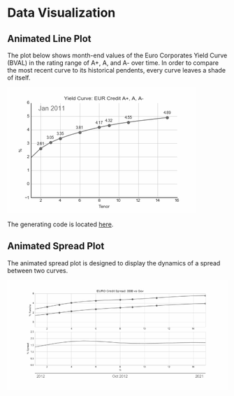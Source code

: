# Data Visualization

## Animated Line Plot

The plot below shows month-end values of the Euro Corporates Yield Curve (BVAL) in the rating range of A+, A, and A- over time. In order to compare the most recent curve to its historical pendents, every curve leaves a shade of itself.

![Euro Corporates Yield Curve](anim_yieldCurve/euro_curve_corp_A_sm.gif)

The generating code is located [here](anim_yieldCurve/EUR_yld.py).

## Animated Spread Plot

The animated spread plot is designed to display the dynamics of a spread between two curves. 

![Euro Credit Spread](anim_multiCurve/multicurve.gif)